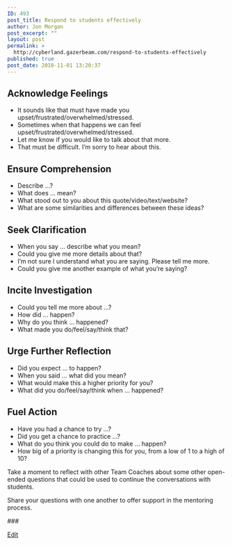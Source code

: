 ```yaml
---
ID: 493
post_title: Respond to students effectively
author: Jon Morgan
post_excerpt: ""
layout: post
permalink: >
  http://cyberland.gazerbeam.com/respond-to-students-effectively
published: true
post_date: 2018-11-01 13:20:37
---
```

<h2>Acknowledge Feelings</h2>
<ul>
<li>It sounds like that must have made you upset/frustrated/overwhelmed/stressed.</li>
<li>Sometimes when that happens we can feel upset/frustrated/overwhelmed/stressed.</li>
<li>Let me know if you would like to talk about that more.</li>
<li>That must be difficult. I’m sorry to hear about this.</li>
</ul>
<h2>Ensure Comprehension</h2>
<ul>
<li>Describe …?</li>
<li>What does … mean?</li>
<li>What stood out to you about this quote/video/text/website?</li>
<li>What are some similarities and differences between these ideas?</li>
</ul>
<h2>Seek Clarification</h2>
<ul>
<li>When you say … describe what you mean?</li>
<li>Could you give me more details about that?</li>
<li>I’m not sure I understand what you are saying. Please tell me more.</li>
<li>Could you give me another example of what you’re saying?</li>
</ul>
<h2>Incite Investigation</h2>
<ul>
<li>Could you tell me more about ...?</li>
<li>How did ... happen?</li>
<li>Why do you think ... happened?</li>
<li>What made you do/feel/say/think that? </li>
</ul>
<h2>Urge Further Reflection</h2>
<ul>
<li>Did you expect ... to happen?</li>
<li>When you said ... what did you mean? </li>
<li>What would make this a higher priority for you? </li>
<li>What did you do/feel/say/think when ... happened? </li>
</ul>
<h2>Fuel Action</h2>
<ul>
<li>Have you had a chance to try …?</li>
<li>Did you get a chance to practice …?</li>
<li>What do you think you could do to make … happen?</li>
<li>How big of a priority is changing this for you, from a low of 1 to a high of 10?</li>
</ul>
<p>Take a moment to reflect with other Team Coaches about some other open-ended questions that could be used to continue the conversations with students.</p>
<p>Share your questions with one another to offer support in the mentoring process.</p>
<p></p>
<p>###</p>
<p><a href="https://docs.google.com/document/d/1WEfRfsP8zEf9oTDF4C3R89uEV6589VuF_-Sbva-M1U4/edit?usp=sharing">Edit</a></p>